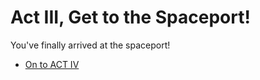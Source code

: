 # Act III, Get to the Spaceport!

You've finally arrived at the spaceport!

  * [On to ACT IV](../act4/start.md)
